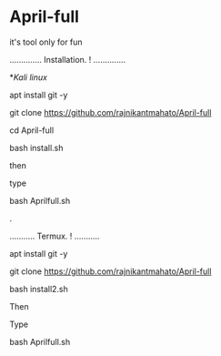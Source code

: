 # April-full
it's tool only for fun




..............
Installation. !
..............



**Kali linux*


apt install git -y






git clone https://github.com/rajnikantmahato/April-full






cd April-full




bash install.sh





then


type


bash Aprilfull.sh


















.






...........
Termux.   !
...........





apt install git -y


git clone https://github.com/rajnikantmahato/April-full





bash install2.sh



Then





Type




bash Aprilfull.sh

